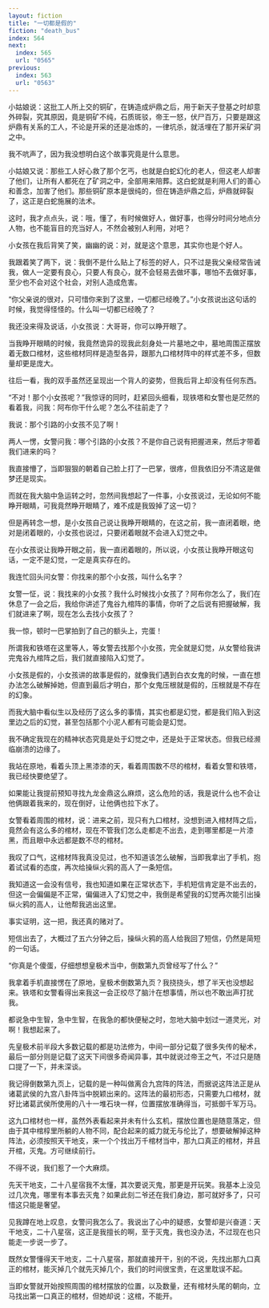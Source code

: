 ```yaml
---
layout: fiction
title: "一切都是假的"
fiction: "death_bus"
index: 564
next:
  index: 565
  url: "0565"
previous:
  index: 563
  url: "0563"
---
```

小姑娘说：这批工人所上交的铜矿，在铸造成炉鼎之后，用于新天子登基之时却意外碎裂，究其原因，竟是铜矿不纯，石质斑驳，帝王一怒，伏尸百万，只要是跟这炉鼎有关系的工人，不论是开采的还是冶炼的，一律坑杀，就活埋在了那开采矿洞之中。

我不吭声了，因为我没想明白这个故事究竟是什么意思。

小姑娘又说：那些工人好心救了那个乞丐，也就是白蛇幻化的老人，但这老人却害了他们，让所有人都死在了矿洞之中，全部用来陪葬。这白蛇就是利用人们的善心和善念，加害了他们。那些铜矿原本是很纯的，但在铸造炉鼎之后，炉鼎就碎裂了，这正是白蛇施展的法术。

这时，我才点点头，说：哦，懂了，有时候做好人，做好事，也得分时间分地点分人物，也不能盲目的充当好人，不然会被别人利用，对吧？

小女孩在我后背笑了笑，幽幽的说：对，就是这个意思，其实你也是个好人。

我跟着笑了两下，说：我倒不是什么贴上了标签的好人，只不过是我父亲经常告诫我，做人一定要有良心，只要人有良心，就不会轻易去做坏事，哪怕不去做好事，至少也不会对这个社会，对别人造成危害。

“你父亲说的很对，只可惜你来到了这里，一切都已经晚了。”小女孩说出这句话的时候，我觉得怪怪的。什么叫一切都已经晚了？

我还没来得及说话，小女孩说：大哥哥，你可以睁开眼了。

当我睁开眼睛的时候，我竟然诡异的现我此刻身处一片墓地之中，墓地周围正摆放着无数口棺材，这些棺材同样是造型各异，跟那九口棺材阵中的样式差不多，但数量却更是庞大。

往后一看，我的双手虽然还呈现出一个背人的姿势，但我后背上却没有任何东西。

“不对！那个小女孩呢？”我惊讶的同时，赶紧回头细看，现铁塔和女警也是茫然的看着我，问我：阿布你干什么呢？怎么不往前走了？

我说：那个引路的小女孩不见了啊！

两人一愣，女警问我：哪个引路的小女孩？不是你自己说有把握进来，然后才带着我们进来的吗？

我直接懵了，当即狠狠的朝着自己脸上打了一巴掌，很疼，但我依旧分不清这是做梦还是现实。

而就在我大脑中急运转之时，忽然间我想起了一件事，小女孩说过，无论如何不能睁开眼睛，可我竟然睁开眼睛了，难不成是我毁掉了这一切？

但是再转念一想，是小女孩自己说让我睁开眼睛的，在这之前，我一直闭着眼，绝对是闭着眼的，小女孩也说过，只要闭着眼就不会进入幻觉之中。

在小女孩说让我睁开眼之前，我一直闭着眼的，所以说，小女孩让我睁开眼这句话，一定不是幻觉，一定是真实存在的。

我连忙回头问女警：你找来的那个小女孩，叫什么名字？

女警一怔，说：我找来的小女孩？我什么时候找小女孩了？阿布你怎么了，我们在休息了一会之后，我给你讲述了鬼谷九棺阵的事情，你听了之后说有把握破解，我们就进来了啊，现在怎么去找小女孩了？

我一惊，顿时一巴掌拍到了自己的额头上，完蛋！

所谓我和铁塔在这里等人，等女警去找那个小女孩，完全就是幻觉，从女警给我讲完鬼谷九棺阵之后，我们就直接陷入幻觉了。

小女孩是假的，小女孩讲的故事是假的，就像我们遇到白衣女鬼的时候，一直在想办法怎么破解掉她，但直到最后才明白，那个女鬼压根就是假的，压根就是不存在的幻象。

而我大脑中看似生以及经历了这么多的事情，其实也都是幻觉，都是我们陷入到这里边之后的幻觉，甚至包括那个小泥人都有可能会是幻觉。

我不确定我现在的精神状态究竟是处于幻觉之中，还是处于正常状态。但我已经濒临崩溃的边缘了。

我站在原地，看着头顶上黑漆漆的天，看着周围数不尽的棺材，看着女警和铁塔，我已经快要绝望了。

如果能让我提前预知寻找九龙金鼎这么麻烦，这么危险的话，我是说什么也不会让他俩跟着我来的，现在倒好，让他俩也拉下水了。

女警看着周围的棺材，说：进来之前，现只有九口棺材，没想到进入棺材阵之后，竟然会有这么多的棺材，现在不管我们怎么走都走不出去，走到哪里都是一片漆黑，而且眼中永远都是数不尽的棺材。

我叹了口气，这棺材阵我真没见过，也不知道该怎么破解，当即我拿出了手机，抱着试试看的态度，再次给操纵火鸦的高人了一条短信。

我知道这一会没有信号，我也知道如果在正常状态下，手机短信肯定是不出去的，但这一会偏偏是不正常，偏偏进入了幻觉之中，我倒是希望我的幻觉再次能引出操纵火鸦的高人，让他帮我逃出这里。

事实证明，这一把，我还真的赌对了。

短信出去了，大概过了五六分钟之后，操纵火鸦的高人给我回了短信，仍然是简短的一句话。

“你真是个傻蛋，仔细想想皇极术当中，倒数第九页曾经写了什么？”

我拿着手机直接愣在了原地，皇极术倒数第九页？我挠挠头，想了半天也没想起来。铁塔和女警看得出来我这一会正绞尽了脑汁在想事情，所以也不敢出声打扰我。

都说急中生智，急中生智，在我急的都快便秘之时，忽地大脑中划过一道灵光，对啊！我想起来了。

先皇极术前半段大多数记载的都是功法修为，中间一部分记载了很多失传的秘术，最后一部分则是记载了这天下间很多奇闻异事，其中就说过帝王之气，不过只是随口提了一下，并未深谈。

我记得倒数第九页上，记载的是一种叫做离合九宫阵的阵法，而据说这阵法正是从诸葛武侯的九宫八卦阵当中脱颖出来的。这阵法的最初形态，只需要九口棺材，就好比诸葛武侯所使用的八十一堆石块一样，位置摆放准确得当，可抵御千军万马。

这九口棺材也一样，虽然外表看起来并未有什么玄机，摆放位置也是随意落定，但由于其中棺椁里所躺的人物不同，配合起来的威力就无与伦比了，想要破解掉这种阵法，必须按照天干地支，来一个个找出万千棺材当中，那九口真正的棺材，并且开棺，灭鬼。方可继续前行。

不得不说，我们惹了一个大麻烦。

先天干地支，二十八星宿我不太懂，其次要说灭鬼，那更是开玩笑。我基本上没见过几次鬼，哪里有本事去灭鬼？如果此刻二爷还在我们身边，那可就好多了，只可惜这只能是奢望。

见我蹲在地上叹息，女警问我怎么了。我说出了心中的疑惑，女警却是兴奋道：天干地支，二十八星宿，这正是我擅长的啊，至于灭鬼，我也没办法，不过现在也只能走一步说一步了。

既然女警懂得天干地支，二十八星宿，那就直接开干，别的不说，先找出那九口真正的棺材，能灭掉几个就先灭掉几个，我们的时间很宝贵，在这里耽误不起。

当即女警就开始按照周围的棺材摆放的位置，以及数量，还有棺材头尾的朝向，立马找出第一口真正的棺材，但她却说：这棺，不能开。